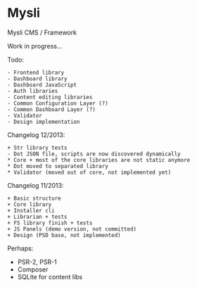 Mysli
=====

Mysli CMS / Framework

Work in progress...

Todo:

```
- Frontend library
- Dashboard library
- Dashboard JavaScript
- Auth libraries
- Content editing libraries
- Common Configuration Layer (?)
- Common Dashboard Layer (?)
- Validator
- Design implementation
```

Changelog 12/2013:

```
+ Str library tests
- Dot JSON file, scripts are now discovered dynamically
* Core + most of the core libraries are not static anymore
* Dot moved to separated library
* Validator (moved out of core, not implemented yet)
```

Changelog 11/2013:

```
+ Basic structure
+ Core library
+ Installer cli
+ Librarian + tests
+ FS library finish + tests
+ JS Panels (demo version, not committed)
+ Design (PSD base, not implemented)
```

Perhaps:

- PSR-2, PSR-1
- Composer
- SQLite for content libs
